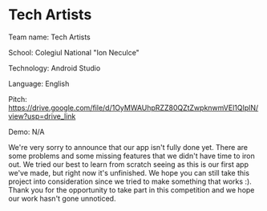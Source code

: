 # Tech Artists

Team name: Tech Artists

School: Colegiul National "Ion Neculce"

Technology: Android Studio

Language: English

Pitch: https://drive.google.com/file/d/1OyMWAUhpRZZ80QZtZwpknwmVEl1QIplN/view?usp=drive_link

Demo: N/A

We're very sorry to announce that our app isn't fully done yet. There are some problems and some missing features that we didn't have time to iron out. We tried our best to learn from scratch seeing as this is our first app we've made, but right now it's unfinished. We hope you can still take this project into consideration since we tried to make something that works :). Thank you for the opportunity to take part in this competition and we hope our work hasn't gone unnoticed.
